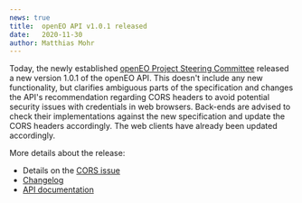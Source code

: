 ```yaml
---
news: true
title:  openEO API v1.0.1 released
date:   2020-11-30
author: Matthias Mohr
---
```


Today, the newly established [openEO Project Steering Committee](../psc.md)
released a new version 1.0.1 of the openEO API. This doesn't include any new
functionality, but clarifies ambiguous parts of the specification and changes
the API's recommendation regarding CORS headers to avoid potential security
issues with credentials in web browsers. Back-ends are advised to check their 
implementations against the new specification and update the CORS headers
accordingly. The web clients have already been updated accordingly.

More details about the release:
* Details on the [CORS issue](https://github.com/Open-EO/PSC/issues/7)
* [Changelog](https://github.com/Open-EO/openeo-api/tree/1.0.1/CHANGELOG.md)
* [API documentation](https://api.openeo.org/)